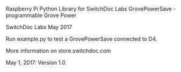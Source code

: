 
Raspberry Pi Python Library for SwitchDoc Labs GrovePowerSave - programmable Grove Power 

SwitchDoc Labs May 2017

Run example.py to test a GrovePowerSave connected to D4.

More information on store.switchdoc.com

May 1, 2017:  Version 1.0


